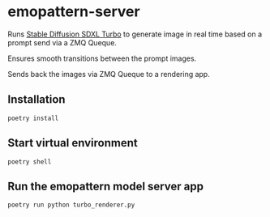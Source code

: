 # emopattern-server
Runs [Stable Diffusion SDXL Turbo](https://stability.ai/news/stability-ai-sdxl-turbo) to generate image in real time based on a prompt send via a ZMQ Queque.

Ensures smooth transitions between the prompt images.

Sends back the images via ZMQ Queque to a rendering app.

## Installation

`poetry install`

## Start virtual environment

`poetry shell`

## Run the emopattern model server app

`poetry run python turbo_renderer.py`